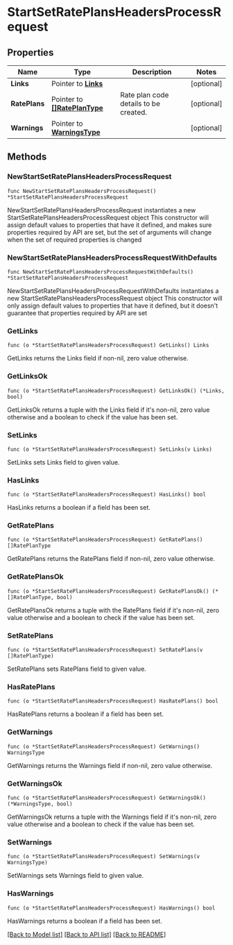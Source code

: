 # StartSetRatePlansHeadersProcessRequest

## Properties

Name | Type | Description | Notes
------------ | ------------- | ------------- | -------------
**Links** | Pointer to [**Links**](Links.md) |  | [optional] 
**RatePlans** | Pointer to [**[]RatePlanType**](RatePlanType.md) | Rate plan code details to be created. | [optional] 
**Warnings** | Pointer to [**WarningsType**](WarningsType.md) |  | [optional] 

## Methods

### NewStartSetRatePlansHeadersProcessRequest

`func NewStartSetRatePlansHeadersProcessRequest() *StartSetRatePlansHeadersProcessRequest`

NewStartSetRatePlansHeadersProcessRequest instantiates a new StartSetRatePlansHeadersProcessRequest object
This constructor will assign default values to properties that have it defined,
and makes sure properties required by API are set, but the set of arguments
will change when the set of required properties is changed

### NewStartSetRatePlansHeadersProcessRequestWithDefaults

`func NewStartSetRatePlansHeadersProcessRequestWithDefaults() *StartSetRatePlansHeadersProcessRequest`

NewStartSetRatePlansHeadersProcessRequestWithDefaults instantiates a new StartSetRatePlansHeadersProcessRequest object
This constructor will only assign default values to properties that have it defined,
but it doesn't guarantee that properties required by API are set

### GetLinks

`func (o *StartSetRatePlansHeadersProcessRequest) GetLinks() Links`

GetLinks returns the Links field if non-nil, zero value otherwise.

### GetLinksOk

`func (o *StartSetRatePlansHeadersProcessRequest) GetLinksOk() (*Links, bool)`

GetLinksOk returns a tuple with the Links field if it's non-nil, zero value otherwise
and a boolean to check if the value has been set.

### SetLinks

`func (o *StartSetRatePlansHeadersProcessRequest) SetLinks(v Links)`

SetLinks sets Links field to given value.

### HasLinks

`func (o *StartSetRatePlansHeadersProcessRequest) HasLinks() bool`

HasLinks returns a boolean if a field has been set.

### GetRatePlans

`func (o *StartSetRatePlansHeadersProcessRequest) GetRatePlans() []RatePlanType`

GetRatePlans returns the RatePlans field if non-nil, zero value otherwise.

### GetRatePlansOk

`func (o *StartSetRatePlansHeadersProcessRequest) GetRatePlansOk() (*[]RatePlanType, bool)`

GetRatePlansOk returns a tuple with the RatePlans field if it's non-nil, zero value otherwise
and a boolean to check if the value has been set.

### SetRatePlans

`func (o *StartSetRatePlansHeadersProcessRequest) SetRatePlans(v []RatePlanType)`

SetRatePlans sets RatePlans field to given value.

### HasRatePlans

`func (o *StartSetRatePlansHeadersProcessRequest) HasRatePlans() bool`

HasRatePlans returns a boolean if a field has been set.

### GetWarnings

`func (o *StartSetRatePlansHeadersProcessRequest) GetWarnings() WarningsType`

GetWarnings returns the Warnings field if non-nil, zero value otherwise.

### GetWarningsOk

`func (o *StartSetRatePlansHeadersProcessRequest) GetWarningsOk() (*WarningsType, bool)`

GetWarningsOk returns a tuple with the Warnings field if it's non-nil, zero value otherwise
and a boolean to check if the value has been set.

### SetWarnings

`func (o *StartSetRatePlansHeadersProcessRequest) SetWarnings(v WarningsType)`

SetWarnings sets Warnings field to given value.

### HasWarnings

`func (o *StartSetRatePlansHeadersProcessRequest) HasWarnings() bool`

HasWarnings returns a boolean if a field has been set.


[[Back to Model list]](../README.md#documentation-for-models) [[Back to API list]](../README.md#documentation-for-api-endpoints) [[Back to README]](../README.md)


